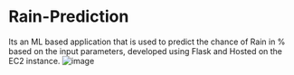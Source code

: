 # Rain-Prediction
Its an ML based application that is used to predict the chance of Rain in % based on the input parameters, developed using Flask and Hosted on the EC2 instance.
![image](https://user-images.githubusercontent.com/62378826/114978960-adf25900-9ea7-11eb-8cb9-60d6138847e7.png)
